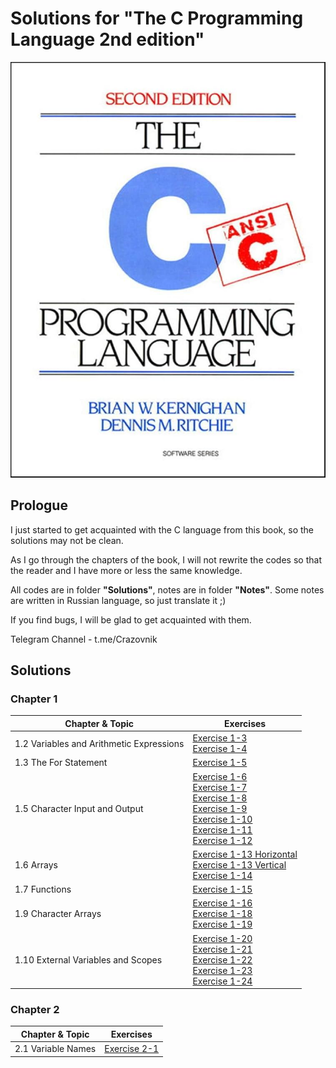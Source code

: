 # Solutions for  "The C Programming Language 2nd edition"

![book](Images/book.jpg)

## Prologue

I just started to get acquainted with the C language from this book, so the solutions may not be 
clean. 

As I go through the chapters of the book, I will not rewrite the codes so that the reader and I have more or less the same knowledge.

All codes are in folder **"Solutions"**, notes are in folder **"Notes"**. Some notes are written in Russian language, so just translate it ;)

If you find bugs, I will be glad to get acquainted with them.

Telegram Channel - t.me/Crazovnik


## Solutions

### Chapter 1

| Chapter & Topic                          | Exercises                                                                                                                                                                                                                                                                                                                                          |
| ---------------------------------------- | -------------------------------------------------------------------------------------------------------------------------------------------------------------------------------------------------------------------------------------------------------------------------------------------------------------------------------------------------- |
| 1.2 Variables and Arithmetic Expressions | [Exercise 1-3](/Solutions/Chapter%201/1.3.c)<br>[Exercise 1-4](/Solutions/Chapter%201/1.4.c)                                                                                                                                                                                                                                                       |
| 1.3 The For Statement                    | [Exercise 1-5](/Solutions/Chapter%201/1.5.c)                                                                                                                                                                                                                                                                                                       |
| 1.5 Character Input and Output           | [Exercise 1-6](/Solutions/Chapter%201/1.6.c)<br>[Exercise 1-7](/Solutions/Chapter%201/1.7.c)<br>[Exercise 1-8](/Solutions/Chapter%201/1.8.c)<br>[Exercise 1-9](/Solutions/Chapter%201/1.9.c)<br>[Exercise 1-10](/Solutions/Chapter%201/1.10.c)<br>[Exercise 1-11](/Solutions/Chapter%201/1.11.c)<br>[Exercise 1-12](/Solutions/Chapter%201/1.12.c) |
| 1.6 Arrays                               | [Exercise 1-13 Horizontal](/Solutions/Chapter%201/1.13.h.c)<br>[Exercise 1-13 Vertical](/Solutions/Chapter%201/1.13.v.c)<br>[Exercise 1-14](/Solutions/Chapter%201/1.14.c)                                                                                                                                                                         |
| 1.7 Functions                            | [Exercise 1-15](/Solutions/Chapter%201/1.15.c)                                                                                                                                                                                                                                                                                                     |
| 1.9 Character Arrays                     | [Exercise 1-16](/Solutions/Chapter%201/1.16.c)<br>[Exercise 1-18](/Solutions/Chapter%201/1.18.c)<br>[Exercise 1-19](/Solutions/Chapter%201/1.19.c)                                                                                                                                                                                                 |
| 1.10 External Variables and Scopes       | [Exercise 1-20](/Solutions/Chapter%201/1.20.c)<br>[Exercise 1-21](/Solutions/Chapter%201/1.21.c)<br>[Exercise 1-22](/Solutions/Chapter%201/1.22.c)<br>[Exercise 1-23](/Solutions/Chapter%201/1.23.c)<br>[Exercise 1-24](/Solutions/Chapter%201/1.24.c)                                                                                             |
### Chapter 2

| Chapter & Topic    | Exercises                                    |
| ------------------ | -------------------------------------------- |
| 2.1 Variable Names | [Exercise 2-1](/Solutions/Chapter%202/2.1.c) |
